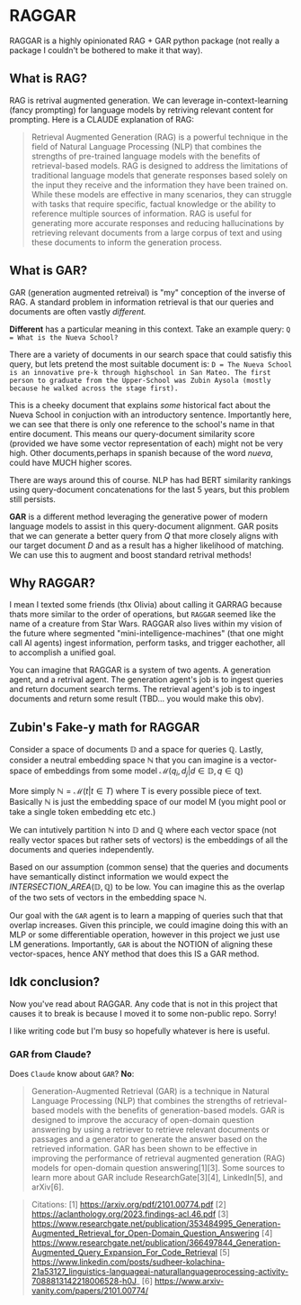 # RAGGAR

RAGGAR is a highly opinionated RAG + GAR python package (not really a package I couldn't be bothered to make it that way).

## What is RAG?

RAG is retrival augmented generation. We can leverage in-context-learning (fancy prompting) for language models by retriving relevant content for prompting. Here is a CLAUDE explanation of RAG:

> Retrieval Augmented Generation (RAG) is a powerful technique in the field of Natural Language Processing (NLP) that combines the strengths of pre-trained language models with the benefits of retrieval-based models. RAG is designed to address the limitations of traditional language models that generate responses based solely on the input they receive and the information they have been trained on. While these models are effective in many scenarios, they can struggle with tasks that require specific, factual knowledge or the ability to reference multiple sources of information. RAG is useful for generating more accurate responses and reducing hallucinations by retrieving relevant documents from a large corpus of text and using these documents to inform the generation process.

## What is GAR?

GAR (generation augmented retreival) is "my" conception of the inverse of RAG. A standard problem in information retrieval is that our queries and documents are often vastly *different.* 

**Different** has a particular meaning in this context. Take an example query: `Q = What is the Nueva School?`

There are a variety of documents in our search space that could satisfiy this query, but lets pretend the most suitable document is: `D = The Nueva School is an innovative pre-k through highschool in San Mateo. The first person to graduate from the Upper-School was Zubin Aysola (mostly because he walked across the stage first).` 

This is a cheeky document that explains *some* historical fact about the Nueva School in conjuction with an introductory sentence. Importantly here, we can see that there is only one reference to the school's name in that entire document. This means our query-document similarity score (provided we have some vector representation of each) might not be very high. Other documents,perhaps in spanish because of the word *nueva*, could have MUCH higher scores. 

There are ways around this of course. NLP has had BERT similarity rankings using query-document concatenations for the last 5 years, but this problem still persists.

**GAR** is a different method leveraging the generative power of modern language models to assist in this query-document alignment. GAR posits that we can generate a better query from $Q$ that more closely aligns with our target document $D$ and as a result has a higher likelihood of matching. We can use this to augment and boost standard retrival methods!

## Why RAGGAR?

I mean I texted some friends (thx Olivia) about calling it GARRAG because thats more similar to the order of operations, but `RAGGAR` seemed like the name of a creature from Star Wars. RAGGAR also lives within my vision of the future where segmented "mini-intelligence-machines" (that one might call AI agents) ingest information, perform tasks, and trigger eachother, all to accomplish a unified goal.

You can imagine that RAGGAR is a system of two agents. A generation agent, and a retrival agent. The generation agent's job is to ingest queries and return document search terms. The retrieval agent's job is to ingest documents and return some result (TBD... you would make this obv).

## Zubin's Fake-y math for RAGGAR

Consider a space of documents $\mathbb{D}$ and a space for queries $\mathbb{Q}$. Lastly, consider a neutral embedding space $\mathbb{N}$ that you can imagine is a vector-space of embeddings from some model $\mathcal{M}(q_i, d_j | d \in \mathbb{D}, q\in \mathbb{Q})$

More simply $\mathbb{N} = \mathcal{M}(t | t \in T)$ where T is every possible piece of text. Basically $\mathbb{N}$ is just the embedding space of our model M (you might pool or take a single token embedding etc etc.)

We can intutively partition $\mathbb{N}$ into $\mathbb{D}$ and $\mathbb{Q}$ where each vector space (not really vector spaces but rather sets of vectors) is the embeddings of all the documents and queries independently. 

Based on our assumption (common sense) that the queries and documents have semantically distinct information we would expect the $INTERSECTION\_ AREA(\mathbb{D}, \mathbb{Q})$ to be low. You can imagine this as the overlap of the two sets of vectors in the embedding space $\mathbb{N}$.

Our goal with the `GAR` agent is to learn a mapping of queries such that that overlap increases. Given this principle, we could imagine doing this with an MLP or some differentiable operation, however in this project we just use LM generations. Importantly, `GAR` is about the NOTION of aligning these vector-spaces, hence ANY method that does this IS a GAR method. 

## Idk conclusion? 

Now you've read about RAGGAR. Any code that is not in this project that causes it to break is because I moved it to some non-public repo. Sorry! 

I like writing code but I'm busy so hopefully whatever is here is useful.


### GAR from Claude?

Does `Claude` know about `GAR`? 
**No**:

>Generation-Augmented Retrieval (GAR) is a technique in Natural Language Processing (NLP) that combines the strengths of retrieval-based models with the benefits of generation-based models. GAR is designed to improve the accuracy of open-domain question answering by using a retriever to retrieve relevant documents or passages and a generator to generate the answer based on the retrieved information. GAR has been shown to be effective in improving the performance of retrieval augmented generation (RAG) models for open-domain question answering[1][3]. Some sources to learn more about GAR include ResearchGate[3][4], LinkedIn[5], and arXiv[6].

>Citations:
[1] https://arxiv.org/pdf/2101.00774.pdf
[2] https://aclanthology.org/2023.findings-acl.46.pdf
[3] https://www.researchgate.net/publication/353484995_Generation-Augmented_Retrieval_for_Open-Domain_Question_Answering
[4] https://www.researchgate.net/publication/366497844_Generation-Augmented_Query_Expansion_For_Code_Retrieval
[5] https://www.linkedin.com/posts/sudheer-kolachina-21a53127_linguistics-languageai-naturallanguageprocessing-activity-7088813142218006528-h0J_
[6] https://www.arxiv-vanity.com/papers/2101.00774/